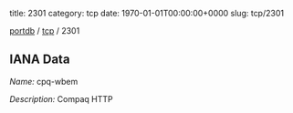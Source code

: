 title: 2301
category: tcp
date: 1970-01-01T00:00:00+0000
slug: tcp/2301

[portdb](/) / [tcp](/category/tcp.html) / 2301


## IANA Data

_Name:_ cpq-wbem

_Description:_ Compaq HTTP

